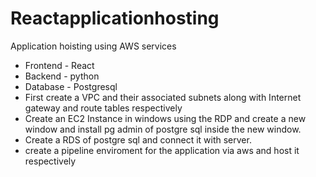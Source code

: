 # Reactapplicationhosting
Application hoisting using AWS services
- Frontend - React
-  Backend -  python
-  Database - Postgresql
-  First create a VPC and their associated subnets along with Internet gateway and route tables respectively
-  Create an EC2 Instance in windows using the RDP and create a new window and install pg admin of postgre sql inside the new window.
-  Create a RDS of postgre sql and connect it with server.
-  create a pipeline enviroment  for the application via aws and host it respectively
